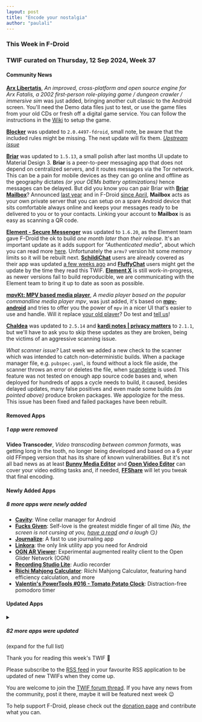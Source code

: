 ```yaml
---
layout: post
title: "Encode your nostalgia"
author: "paulali"
---
```


### This Week in F-Droid

### TWIF curated on Thursday, 12 Sep 2024, Week 37


#### Community News
**[Arx Libertatis](https://f-droid.org/packages/com.arxlibertatis)**, _An improved, cross-platform and open source engine for Arx Fatalis, a 2002 first-person role-playing game / dungeon crawler / immersive sim_ was just added, bringing another cult classic to the Android screen. You'll need the Demo data files just to test, or use the game files from your old CDs or fresh off a digital game service. You can follow the instructions in the [Wiki](https://wiki.arx-libertatis.org/Getting_the_game_data) to setup the game.

**[Blocker](https://f-droid.org/packages/com.merxury.blocker)** was updated to `2.0.4497-fdroid`, small note, be aware that the included rules might be missing. The next update will fix them. _[Upstream issue](https://github.com/lihenggui/blocker/issues/950#issuecomment-2339767110)_

**[Briar](https://f-droid.org/packages/org.briarproject.briar.android)** was updated to `1.5.13`, a small polish after last months UI update to Material Design 3. **Briar** is a peer-to-peer messaging app that does not depend on centralized servers, and it routes messages via the Tor network. This can be a pain for mobile devices as they can go online and offline as the geography dictates _(or your OEMs battery optimizations)_ hence messages can be delayed. But did you know you can pair Briar with **[Briar Mailbox](https://f-droid.org/packages/org.briarproject.mailbox/)**? Announced [last year](https://briarproject.org/news/2023-briar-mailbox-released/) and in F-Droid [since April](https://f-droid.org/2024/04/18/twif.html), **Mailbox** acts as your own private server that you can setup on a spare Android device that sits comfortable always online and keeps your messages ready to be delivered to you or to your contacts. Linking your account to **Mailbox** is as easy as scanning a QR code.

**[Element \- Secure Messenger](https://f-droid.org/packages/im.vector.app)** was updated to `1.6.20`, as the Element team gave F-Droid the ok to build _one month later than their release_. It's an important update as it adds support for _"Authenticated media"_, about which you can read more [here](https://cfp.matrix.org/matrixconf2024/talk/P9KPFG/). Unfortunately the `armv7` version hit some memory limits so it will be rebuilt next. **[SchildiChat](https://f-droid.org/packages/de.spiritcroc.riotx/)** users are already covered as their app was updated [a few weeks ago](https://f-droid.org/2024/09/05/twif.html) and **[FluffyChat](https://f-droid.org/packages/chat.fluffy.fluffychat/)** users might get the update by the time they read this TWIF. **[Element X](https://f-droid.org/en/packages/io.element.android.x/)** is still work-in-progress, as newer versions fail to build reproducible, we are communicating with the Element team to bring it up to date as soon as possible.

**[mpvKt: MPV based media player](https://f-droid.org/packages/live.mehiz.mpvkt)**, _A media player based on the popular commandline media player mpv_, was just added, it's based on **[mpv-android](https://f-droid.org/en/packages/is.xyz.mpv/)** and tries to offer you the power of `mpv` in a nicer UI that's easier to use and handle. Will it replace [your old player](https://f-droid.org/2024/08/22/twif.html)? Do test and [tell us](https://f-droid.org/about/#contact)!

**[Chaldea](https://f-droid.org/packages/cc.narumi.chaldea.fdroid)** was updated to `2.5.14` and **[kardi notes \| privacy matters](https://f-droid.org/packages/github.rikodot.kardi_notes)** to `2.1.1`, but we'll have to ask you to skip these updates as they are broken, being the victims of an aggressive scanning issue.

_What scanner issue?_ Last week we added a new check to the scanner which was intended to catch non-deterministic builds. When a package manager file, e.g. `pubspec.yaml`, is found without a lock file aside, the scanner throws an error or deletes the file, when [scandelete](https://f-droid.org/docs/Build_Metadata_Reference/#build_scandelete) is used. This feature was not tested on enough app source code bases and, when deployed for hundreds of apps a cycle needs to build, it caused, besides delayed updates, many false positives and even made some builds _(as pointed above)_ produce broken packages. We appologize for the mess. This issue has been fixed and failed packages have been rebuilt.


#### Removed Apps
##### 1 app were removed
**Video Transcoder**, _Video transcoding between common formats_, was getting long in the tooth, no longer being developed and based on a 6 year old FFmpeg version that has its share of known vulnerabilities. But it's not all bad news as at least **[Bunny Media Editor](https://f-droid.org/packages/eu.artectrex.bunny/)** and **[Open Video Editor](https://f-droid.org/packages/io.github.devhyper.openvideoeditor)** can cover your video editing tasks and, if needed, **[FFShare](https://f-droid.org/packages/com.caydey.ffshare)** will let you tweak that final encoding.


#### Newly Added Apps
##### 8 more apps were newly added
* **[Cavity](https://f-droid.org/packages/com.louis.app.cavity)**: Wine cellar manager for Android
* **[Fucks Given](https://f-droid.org/packages/rocks.poopjournal.fucksgiven)**: Self\-love is the greatest middle finger of all time _(No, the screen is not cursing at you, [have a read](https://www.urbandictionary.com/define.php?term=Fucks%20Given) and a laugh_ 😏_)_
* **[Journalize](https://f-droid.org/packages/com.example.journal)**: A fast to use journaling app
* **[Linkora](https://f-droid.org/packages/com.sakethh.linkora)**:  the only link utility app you need for Android
* **[OGN AR Viewer](https://f-droid.org/packages/me.testcase.ognarviewer)**: Experimental augmented reality client to the Open Glider Network \(OGN\)
* **[Recording Studio Lite](https://f-droid.org/packages/io.github.leonidius20.recorder.lite)**: Audio recorder
* **[Riichi Mahjong Calculator](https://f-droid.org/packages/io.ssttkkl.mahjongutils.app)**: Riichi Mahjong Calculator, featuring hand efficiency calculation, and more
* **[Valentin's PowerTools \#016 \- Tomato Potato Clock](https://f-droid.org/packages/v4lpt.vpt.c016.TPC)**: Distraction\-free pomodoro timer


#### Updated Apps
<details markdown=1>
<summary><h5>82 more apps were updated</h5> (expand for the full list)</summary>

* **[AAAAXY](https://f-droid.org/packages/io.github.divverent.aaaaxy)** was updated to `1.5.190+20240826.3509.227d4212`
* **[Amber](https://f-droid.org/packages/com.greenart7c3.nostrsigner)** was updated to `1.3.6`
* **[Amethyst](https://f-droid.org/packages/com.vitorpamplona.amethyst)** was updated to `0.90.4`
* **[Asteroid's Revenge](https://f-droid.org/packages/com.game.asteroids_revenge)** was updated to `0.11.1`
* **[Auxio](https://f-droid.org/packages/org.oxycblt.auxio)** was updated to `3.5.3`
* **[Barcode Buddy](https://f-droid.org/packages/de.bulling.barcodebuddyscanner)** was updated to `0.4.1`
* **[bilimiao](https://f-droid.org/packages/com.a10miaomiao.bilimiao)** was updated to `2.3.9`
* **[BitBanana](https://f-droid.org/packages/app.michaelwuensch.bitbanana)** was updated to `0.8.6`
* **[Bitcoin Wallet](https://f-droid.org/packages/de.schildbach.wallet)** was updated to `10.16`
* **[Bitcoin Wallet \[testnet3\]](https://f-droid.org/packages/de.schildbach.wallet_test)** was updated to `10.16`
* **[Capy Reader](https://f-droid.org/packages/com.capyreader.app)** was updated to `2024.09.1039-dev`
* **[Cheogram](https://f-droid.org/packages/com.cheogram.android)** was updated to `2.15.3-4+free`
* **[ClashMetaForAndroid](https://f-droid.org/packages/com.github.metacubex.clash.meta)** was updated to `2.10.3.Meta`
* **[Click Switch](https://f-droid.org/packages/com.clicc)** was updated to `8.7.6`
* **[Compass](https://f-droid.org/packages/com.bobek.compass)** was updated to `1.14.3`
* **[Dagger: Dota 2 Stats](https://f-droid.org/packages/com.nikola.jakshic.dagger)** was updated to `1.3.8`
* **[Delta Icon Pack](https://f-droid.org/packages/website.leifs.delta.foss)** was updated to `1.9.5`
* **[Dokuwiki Android](https://f-droid.org/packages/com.fabienli.dokuwiki)** was updated to `v0.41`
* **[eduVPN](https://f-droid.org/packages/nl.eduvpn.app)** was updated to `3.3.2`
* **[EinkBro](https://f-droid.org/packages/info.plateaukao.einkbro)** was updated to `11.15.0`
* **[FairEmail](https://f-droid.org/packages/eu.faircode.email)** was updated to `1.2227`
* **[FREE Browser](https://f-droid.org/packages/org.woheller69.browser)** was updated to `3.0`
* **[freeDictionaryApp](https://f-droid.org/packages/io.github.yamin8000.owl)** was updated to `1.7.0`
* **[Fridgey](https://f-droid.org/packages/lying.fengfeng.foodrecords)** was updated to `1.10`
* **[Gallery](https://f-droid.org/packages/com.dot.gallery)** was updated to `3.0.0`
* **[Gallery for PhotoPrism](https://f-droid.org/packages/ua.com.radiokot.photoprism)** was updated to `1.30.0`
* **[GNU Taler Point\-of\-Sale](https://f-droid.org/packages/net.taler.merchantpos)** was updated to `0.2.6`
* **[Gramophone](https://f-droid.org/packages/org.akanework.gramophone)** was updated to `1.0.9`
* **[Green: Bitcoin Wallet](https://f-droid.org/packages/com.greenaddress.greenbits_android_wallet)** was updated to `4.0.33`
* **[HK Transport](https://f-droid.org/packages/app.hkTransport)** was updated to `1.0.6`
* **[InnerTune](https://f-droid.org/packages/com.zionhuang.music)** was updated to `0.5.9`
* **[Kanji Dojo](https://f-droid.org/packages/ua.syt0r.kanji.fdroid)** was updated to `2.1.0`
* **[Lab\+ for Gitlab](https://f-droid.org/packages/dev.labplus.app)** was updated to `1.5.0`
* **[Lightning Address to Invoice](https://f-droid.org/packages/ua.com.radiokot.lnaddr2invoice)** was updated to `1.4.0`
* **[Linux Command Library](https://f-droid.org/packages/com.inspiredandroid.linuxcommandbibliotheca)** was updated to `3.2.6`
* **[Lyrion](https://f-droid.org/packages/com.craigd.lmsmaterial.app)** was updated to `0.8.0`
* **[MediLog](https://f-droid.org/packages/com.zell_mbc.medilog)** was updated to `3.0.0`
* **[Meshtastic](https://f-droid.org/packages/com.geeksville.mesh)** was updated to `2.4.4`
* **[MIFARE Classic Tool](https://f-droid.org/packages/de.syss.MifareClassicTool)** was updated to `4.2.3`
* **[MoeMemos](https://f-droid.org/packages/me.mudkip.moememos)** was updated to `0.8.2`
* **[monocles chat](https://f-droid.org/packages/de.monocles.chat)** was updated to `1.7.11`
* **[MonsterMusic](https://f-droid.org/packages/com.ztftrue.music)** was updated to `0.1.27`
* **[MuPDF mini](https://f-droid.org/packages/com.artifex.mupdf.mini.app)** was updated to `1.24.9a`
* **[MuPDF viewer](https://f-droid.org/packages/com.artifex.mupdf.viewer.app)** was updated to `1.24.9a`
* **[NanoLedger](https://f-droid.org/packages/be.chvp.nanoledger)** was updated to `0.4.5`
* **[NetGuard](https://f-droid.org/packages/eu.faircode.netguard)** was updated to `2.330`
* **[neutriNote CE](https://f-droid.org/packages/com.appmindlab.nano)** was updated to `4.5.3d`
* **[NewsBlur](https://f-droid.org/packages/com.newsblur)** was updated to `13.3.0`
* **[Next Player](https://f-droid.org/packages/dev.anilbeesetti.nextplayer)** was updated to `0.12.3`
* **[Nextcloud Dev](https://f-droid.org/packages/com.nextcloud.android.beta)** was updated to `20240831`
* **[NOVA Video Player](https://f-droid.org/packages/org.courville.nova)** was updated to `6.2.95`
* **[Offi](https://f-droid.org/packages/de.schildbach.oeffi)** was updated to `13.0.3`
* **[Oinkoin](https://f-droid.org/packages/com.github.emavgl.piggybankpro)** was updated to `1.0.67`
* **[Open Surge: retro game engine](https://f-droid.org/packages/org.opensurge2d.surgeengine)** was updated to `6.1.2.1-fdroid`
* **[openHAB](https://f-droid.org/packages/org.openhab.habdroid)** was updated to `3.16.2`
* **[Pachli for Mastodon](https://f-droid.org/packages/app.pachli)** was updated to `2.8.0`
* **[Peristyle](https://f-droid.org/packages/app.simple.peri)** was updated to `1.53_beta`
* **[Permission Manager X](https://f-droid.org/packages/com.mirfatif.permissionmanagerx)** was updated to `v1.27-fd`
* **[PixelDroid](https://f-droid.org/packages/org.pixeldroid.app)** was updated to `1.0.beta36`
* **[PocketTRacker](https://f-droid.org/packages/org.sbv.pockettracker)** was updated to `2.1.0`
* **[Presence Publisher](https://f-droid.org/packages/org.ostrya.presencepublisher)** was updated to `2.6.1`
* **[Quick Calculation](https://f-droid.org/packages/io.github.subhamtyagi.quickcalculation)** was updated to `1.3`
* **[Quote Unquote](https://f-droid.org/packages/com.github.jameshnsears.quoteunquote)** was updated to `4.43.1-fdroid`
* **[Readrops](https://f-droid.org/packages/com.readrops.app)** was updated to `2.0-beta02`
* **[Satunes](https://f-droid.org/packages/io.github.antoinepirlot.satunes)** was updated to `2.2.1`
* **[Sayboard](https://f-droid.org/packages/com.elishaazaria.sayboard)** was updated to `v4.2.1`
* **[SiYuan](https://f-droid.org/packages/org.b3log.siyuan)** was updated to `3.1.4`
* **[Smart EggTimer](https://f-droid.org/packages/org.woheller69.eggtimer)** was updated to `3.0`
* **[Taler Wallet](https://f-droid.org/packages/net.taler.wallet.fdroid)** was updated to `0.13.0`
* **[Thumb\-Key](https://f-droid.org/packages/com.dessalines.thumbkey)** was updated to `3.4.5`
* **[Tinc Mesh VPN](https://f-droid.org/packages/org.pacien.tincapp)** was updated to `0.40`
* **[Traccar Client](https://f-droid.org/packages/org.traccar.client)** was updated to `7.7`
* **[Trackbook \- Movement Recorder](https://f-droid.org/packages/org.y20k.trackbook)** was updated to `2.2.3`
* **[Träwelldroid](https://f-droid.org/packages/de.hbch.traewelling)** was updated to `2.14.1`
* **[Unchained](https://f-droid.org/packages/com.github.livingwithhippos.unchained)** was updated to `1.3.1`
* **[Unstoppable Crypto Wallet](https://f-droid.org/packages/io.horizontalsystems.bankwallet)** was updated to `0.39.4`
* **[UP\-Example](https://f-droid.org/packages/org.unifiedpush.example)** was updated to `1.5.5`
* **[Varengold activeTAN](https://f-droid.org/packages/de.varengold.activeTAN)** was updated to `1.0.13`
* **[Wikipedia](https://f-droid.org/packages/org.wikipedia)** was updated to `r/2.7.50498-r-2024-08-19`
* **[Xtra](https://f-droid.org/packages/com.github.andreyasadchy.xtra)** was updated to `2.34.0`
* **[YAM Launcher](https://f-droid.org/packages/eu.ottop.yamlauncher)** was updated to `1.2`
* **[µLauncher](https://f-droid.org/packages/de.jrpie.android.launcher)** was updated to `j-0.0.9`

</details>

Thank you for reading this week's TWIF 🙂

Please subscribe to the [RSS feed](https://f-droid.org/news/) in your favourite RSS application to be updated of new TWIFs when they come up.

You are welcome to join the [TWIF forum thread](https://forum.f-droid.org/t/new-twif-submission-thread/23546). If you have any news from the community, post it there, maybe it will be featured next week 😉

To help support F-Droid, please check out the [donation page](https://f-droid.org/donate/) and contribute what you can.

